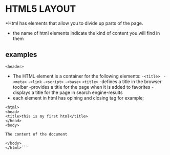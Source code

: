   # HTML5 LAYOUT
 *Html has elements that allow you to divide up parts of the page.
 * the name of html elements indicate the kind of content you will find in them
 ## examples
 ```<header>```
  * The HTML <head> element is a container for the following elements:
 `-<title>`
 ` -<meta>`
  `-<link`
  `-<script>`
  `-<base>`
  ``` <title> ```
-defines a title in the browser toolbar
-provides a title for the page when it is added to favorites
-displays a title for the page in search engine-results
 * each element in html has opining and closing tag 
  for example;
  
  ```<!DOCTYPE html>
<html>
<head>
  <title>this is my first html</title>
</head>
<body>

The content of the document

</body>
</html>```
